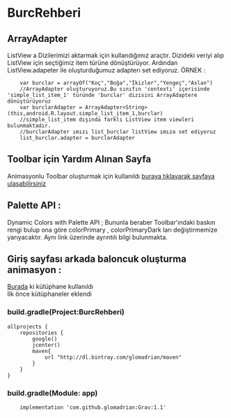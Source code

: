 # BurcRehberi

## ArrayAdapter
ListView a Dizilerimizi aktarmak için kullandığımız araçtır.
Dizideki veriyi alıp ListView için seçtiğimiz item türüne dönüştürüyor.
Ardından ListView.adapeter ile oluşturduğumuz adapterı set ediyoruz.
ÖRNEK :

```
    var burclar = arrayOf("Koç","Boğa","İkizler","Yengeç","Aslan")
    //ArrayAdapter oluşturuyoruz.Bu sınıfın 'contexti' içerisinde 'simple_list_item_1' türünde 'burclar' dizisini ArrayAdaptere dönüştürüyoruz
    var burclarAdapter = ArrayAdapter<String>(this,android.R.layout.simple_list_item_1,burclar)
    //simple_list_item dışında farklı ListView item viewleri bulunmaktadır.
    //burclarAdapter ımızı list_burclar listView ımıza set ediyoruz
    list_burclar.adapter = burclarAdapter
```
    
## Toolbar için Yardım Alınan Sayfa 
Animasyonlu Toolbar oluşturmak için kullanıldı
[buraya tıklayarak sayfaya ulaşabilirsiniz](https://blog.iamsuleiman.com/toolbar-animation-with-android-design-support-library/)

## Palette API :
Dynamic Colors with Palette API ;
    Bununla beraber Toolbar'ındaki baskın rengi bulup ona göre colorPrimary , colorPrimaryDark ları değiştirmemize yarıyacaktır.
    Aynı link üzerinde ayrıntılı bilgi bulunmakta.
        
## Giriş sayfası arkada baloncuk oluşturma animasyon :
[Burada](https://android-arsenal.com/details/1/5519) ki kütüphane kullanıldı  
Ilk önce kütüphaneler eklendi
### build.gradle(Project:BurcRehberi)
```
allprojects {
    repositories {
        google()
        jcenter()
        maven{
            url "http://dl.bintray.com/glomadrian/maven"
        }
    }
} 
```
### build.gradle(Module: app)
```
    implementation 'com.github.glomadrian:Grav:1.1'
```
   
         
      
